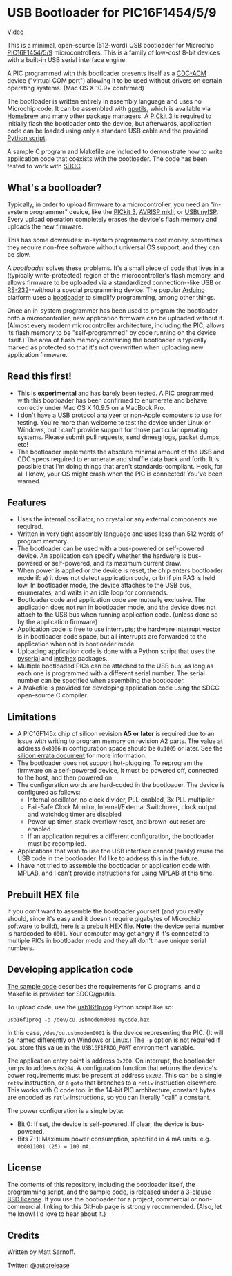 USB Bootloader for PIC16F1454/5/9
=================================

[Video](https://www.youtube.com/watch?v=QfhlUpleDKA)

This is a minimal, open-source (512-word) USB bootloader for Microchip [PIC16F1454/5/9](http://www.microchip.com/PIC16F1454) microcontrollers. This is a family of low-cost 8-bit devices with a built-in USB serial interface engine.

A PIC programmed with this bootloader presents itself as a [CDC-ACM](http://en.wikipedia.org/wiki/USB_communications_device_class) device ("virtual COM port") allowing it to be used without drivers on certain operating systems. (Mac OS X 10.9+ confirmed)

The bootloader is written entirely in assembly language and uses no Microchip code. It can be assembled with [gputils](http://gputils.sourceforge.net/), which is available via [Homebrew](http://brew.sh) and many other package managers. A [PICkit 3](http://www.microchip.com/PICkit3) is required to initially flash the bootloader onto the device, but afterwards, application code can be loaded using only a standard USB cable and the provided [Python script](usb16f1prog).

A sample C program and Makefile are included to demonstrate how to write application code that coexists with the bootloader. The code has been tested to work with [SDCC](http://sdcc.sourceforge.net).

## What's a bootloader?

Typically, in order to upload firmware to a microcontroller, you need an "in-system programmer" device, like the [PICkit 3](http://www.microchip.com/PICkit3), [AVRISP mkII](http://www.atmel.com/tools/avrispmkii.aspx), or [USBtinyISP](http://www.ladyada.net/make/usbtinyisp/). Every upload operation completely erases the device's flash memory and uploads the new firmware.

This has some downsides: in-system programmers cost money, sometimes they require non-free software without universal OS support, and they can be slow.

A *bootloader* solves these problems. It's a small piece of code that lives in a (typically write-protected) region of the microcontroller's flash memory, and allows firmware to be uploaded via a standardized connection--like USB or [RS-232](http://en.wikipedia.org/wiki/RS-232)--without a special programming device. The popular [Arduino](http://arduino.cc) platform uses a [bootloader](http://arduino.cc/en/Hacking/Bootloader?from=Tutorial.Bootloader) to simplify programming, among other things.

Once an in-system programmer has been used to program the bootloader onto a microcontroller, new application firmware can be uploaded without it. (Almost every modern microcontroller architecture, including the PIC, allows its flash memory to be "self-programmed" by code running on the device itself.) The area of flash memory containing the bootloader is typically marked as protected so that it's not overwritten when uploading new application firmware.

## Read this first!

- This is **experimental** and has barely been tested. A PIC programmed with this bootloader has been confirmed to enumerate and behave correctly under Mac OS X 10.9.5 on a MacBook Pro.
- I don't have a USB protocol analyzer or non-Apple computers to use for testing. You're more than welcome to test the device under Linux or Windows, but I can't provide support for those particular operating systems. Please submit pull requests, send dmesg logs, packet dumps, etc!
- The bootloader implements the absolute minimal amount of the USB and CDC specs required to enumerate and shuffle data back and forth. It is possible that I'm doing things that aren't standards-compliant. Heck, for all I know, your OS might crash when the PIC is connected! You've been warned.

## Features

- Uses the internal oscillator; no crystal or any external components are required.
- Written in very tight assembly language and uses less than 512 words of program memory.
- The bootloader can be used with a bus-powered or self-powered device. An application can specify whether the hardware is bus-powered or self-powered, and its maximum current draw.
- When power is applied or the device is reset, the chip enters bootloader mode if: a) it does not detect application code, or b) if pin RA3 is held low. In bootloader mode, the device attaches to the USB bus, enumerates, and waits in an idle loop for commands.
- Bootloader code and application code are mutually exclusive. The application does not run in bootloader mode, and the device does not attach to the USB bus when running application code. (unless done so by the application firmware)
- Application code is free to use interrupts; the hardware interrupt vector is in bootloader code space, but all interrupts are forwarded to the application when not in bootloader mode.
- Uploading application code is done with a Python script that uses the [pyserial](http://pyserial.sourceforge.net) and [intelhex](https://pypi.python.org/pypi/IntelHex) packages.
- Multiple bootloaded PICs can be attached to the USB bus, as long as each one is programmed with a different serial number. The serial number can be specified when assembling the bootloader.
- A Makefile is provided for developing application code using the SDCC open-source C compiler.

## Limitations

- A PIC16F145x chip of silicon revision **A5 or later** is required due to an issue with writing to program memory on revision A2 parts. The value at address `0x8006` in configuration space should be `0x1005` or later. See the [silicon errata document](http://ww1.microchip.com/downloads/en/DeviceDoc/80000546F.pdf) for more information.
- The bootloader does not support hot-plugging. To reprogram the firmware on a self-powered device, it must be powered off, connected to the host, and then powered on.
- The configuration words are hard-coded in the bootloader. The device is configured as follows:
    - Internal oscillator, no clock divider, PLL enabled, 3x PLL multiplier
    - Fail-Safe Clock Monitor, Internal/External Switchover, clock output and watchdog timer are disabled
    - Power-up timer, stack overflow reset, and brown-out reset are enabled
    - If an application requires a different configuration, the bootloader must be recompiled.
- Applications that wish to use the USB interface cannot (easily) reuse the USB code in the bootloader. I'd like to address this in the future.
- I have not tried to assemble the bootloader or application code with MPLAB, and I can't provide instructions for using MPLAB at this time.

## Prebuilt HEX file

If you don't want to assemble the bootloader yourself (and you really should, since it's easy and it doesn't require gigabytes of Microchip software to build), [here is a prebuilt HEX file.](bootloader.hex) **Note:** the device serial number is hardcoded to `0001`. Your computer may get angry if it's connected to multiple PICs in bootloader mode and they all don't have unique serial numbers.

## Developing application code

[The sample code](sample_app/blink.c) describes the requirements for C programs, and a Makefile is provided for SDCC/gputils.

To upload code, use the [usb16f1prog](usb16f1prog) Python script like so:

```
usb16f1prog -p /dev/cu.usbmodem0001 mycode.hex
```

In this case, `/dev/cu.usbmodem0001` is the device representing the PIC. (It will be named differently on Windows or Linux.) The `-p` option is not required if you store this value in the `USB16F1PROG_PORT` environment variable.

The application entry point is address `0x200`. On interrupt, the bootloader jumps to address `0x204`. A configuration function that returns the device's power requirements must be present at address `0x202`. This can be a single `retlw` instruction, or a `goto` that branches to a `retlw` instruction elsewhere. This works with C code too: in the 14-bit PIC architecture, constant bytes are encoded as `retlw` instructions, so you can literally "call" a constant.

The power configuration is a single byte:

- Bit 0: If set, the device is self-powered. If clear, the device is bus-powered.
- Bits 7-1: Maximum power consumption, specified in 4 mA units. e.g. `0b0011001 (25) = 100 mA`.

## License

The contents of this repository, including the bootloader itself, the programming script, and the sample code, is released under a [3-clause BSD license](LICENSE). If you use the bootloader for a project, commercial or non-commercial, linking to this GitHub page is strongly recommended. (Also, let me know! I'd love to hear about it.)

## Credits

Written by Matt Sarnoff.

Twitter: [@autorelease](http://twitter.com/autorelease)


